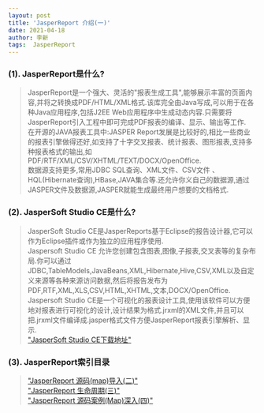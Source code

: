 ```yaml
---
layout: post
title: 'JasperReport 介绍(一)'
date: 2021-04-18
author: 李新
tags:  JasperReport
---
```


### (1). JasperReport是什么?
> JasperReport是一个强大、灵活的"报表生成工具",能够展示丰富的页面内容,并将之转换成PDF/HTML/XML格式.该库完全由Java写成,可以用于在各种Java应用程序,包括J2EE Web应用程序中生成动态内容.只需要将JasperReport引入工程中即可完成PDF报表的编译、显示、输出等工作.    
> 在开源的JAVA报表工具中:JASPER Report发展是比较好的,相比一些商业的报表引擎做得还好,如支持了十字交叉报表、统计报表、图形报表,支持多种报表格式的输出,如PDF/RTF/XML/CSV/XHTML/TEXT/DOCX/OpenOffice.   
> ​数据源支持更多,常用JDBC SQL查询、XML文件、CSV文件 、HQL(Hibernate查询),HBase,JAVA集合等.还允许你义自己的数据源,通过JASPER文件及数据源,JASPER就能生成最终用户想要的文档格式. 

### (2). JasperSoft Studio CE是什么?
> JasperSoft Studio CE是JasperReports基于Eclipse的报告设计器,它可以作为Eclipse插件或作为独立的应用程序使用.  
> Jaspersoft Studio CE 允许您创建包含图表,图像,子报表,交叉表等的复杂布局.你可以通过JDBC,TableModels,JavaBeans,XML,Hibernate,Hive,CSV,XML以及自定义来源等各种来源访问数据,然后将报告发布为PDF,RTF,XML,XLS,CSV,HTML,XHTML,文本,DOCX/OpenOffice.    
> ​Jaspersoft Studio CE是一个可视化的报表设计工具,使用该软件可以方便地对报表进行可视化的设计,设计结果为格式.jrxml的XML文件,并且可以把.jrxml文件编译成.jasper格式文件方便JasperReport报表引擎解析、显示.  
> ["JasperSoft Studio CE下载地址"](https://community.jaspersoft.com/community-download)   

### (3). JasperReport索引目录
> ["JasperReport 源码(map)导入(二)"](/2021/04/18/JasperReport-Demo-Import.html)     
> ["JasperReport 生命周期(三)"](/2021/04/18/JasperReport-Life-Cycle.html)     
> ["JasperReport 源码案例(Map)深入(四)"](/2021/04/18/JasperReport-Map.html)     
